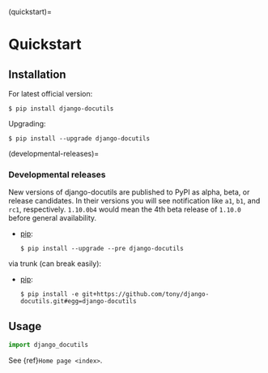 (quickstart)=

# Quickstart

## Installation

For latest official version:

```console
$ pip install django-docutils
```

Upgrading:

```console
$ pip install --upgrade django-docutils
```

(developmental-releases)=

### Developmental releases

New versions of django-docutils are published to PyPI as alpha, beta, or release candidates. In
their versions you will see notification like `a1`, `b1`, and `rc1`, respectively. `1.10.0b4` would
mean the 4th beta release of `1.10.0` before general availability.

- [pip]\:

  ```console
  $ pip install --upgrade --pre django-docutils
  ```

via trunk (can break easily):

- [pip]\:

  ```console
  $ pip install -e git+https://github.com/tony/django-docutils.git#egg=django-docutils
  ```

[pip]: https://pip.pypa.io/en/stable/

## Usage

```python
import django_docutils
```

See {ref}`Home page <index>`.
